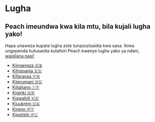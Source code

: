 # Lugha

## Peach imeundwa kwa kila mtu, bila kujali lugha yako!

Hapa unaweza kupata lugha zote tunazozisaidia kwa sasa.
Ikiwa ungependa kutusaidia kutafsiri Peach kwenye lugha yako ya ndani, [wasiliana nasi!](mailto:hello@peachbitcoin.com)

- [Kiingereza 🇬🇧](/)
- [Kihispania 🇪🇸](/es)
- [Kifaransa 🇫🇷](/fr)
- [Kijerumani 🇩🇪](/de)
- [Kiitaliano 🇮🇹](/it)
- [Kigiriki 🇬🇷](/el)
- [Kiswahili 🇰🇪](/sw)
- [Kiuukreni 🇺🇦](/uk)
- [Kireno 🇵🇹](/pt)
- [Kipolishi 🇵🇱](/pl)
